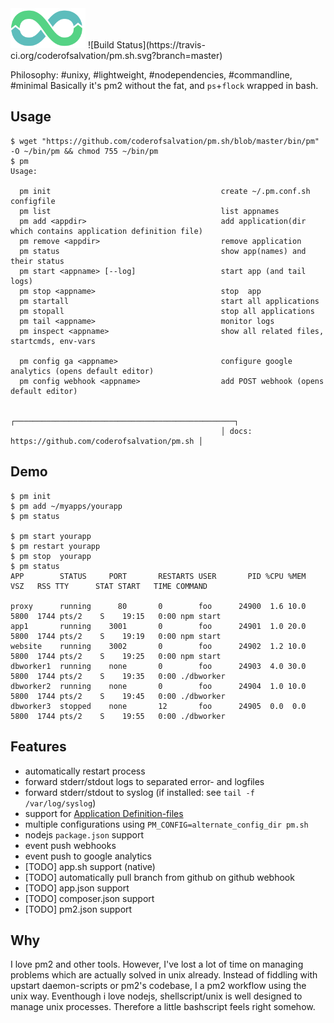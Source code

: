 <img src="doc/logo.png" width="120"/>
![Build Status](https://travis-ci.org/coderofsalvation/pm.sh.svg?branch=master)


Philosophy: #unixy, #lightweight, #nodependencies, #commandline, #minimal
Basically it's pm2 without the fat, and `ps`+`flock` wrapped in bash.

## Usage

    $ wget "https://github.com/coderofsalvation/pm.sh/blob/master/bin/pm" -O ~/bin/pm && chmod 755 ~/bin/pm
    $ pm
    Usage:                                                                                                          
                                                                                                                    
      pm init                                      create ~/.pm.conf.sh configfile                                  
      pm list                                      list appnames                                                    
      pm add <appdir>                              add application(dir which contains application definition file)  
      pm remove <appdir>                           remove application                                               
      pm status                                    show app(names) and their status                                 
      pm start <appname> [--log]                   start app (and tail logs)                                        
      pm stop <appname>                            stop  app                                                        
      pm startall                                  start all applications                                           
      pm stopall                                   stop all applications                                           
      pm tail <appname>                            monitor logs                                                        
      pm inspect <appname>                         show all related files, startcmds, env-vars                      
                                                                                                                    
      pm config ga <appname>                       configure google analytics (opens default editor)                
      pm config webhook <appname>                  add POST webhook (opens default editor)                          
                                                                                                                
                                                   ┌─────────────────────────────────────────────────┐              
                                                   │ docs: https://github.com/coderofsalvation/pm.sh │              

## Demo 
    $ pm init
    $ pm add ~/myapps/yourapp
    $ pm status

    $ pm start yourapp
    $ pm restart yourapp
    $ pm stop  yourapp
    $ pm status
    APP        STATUS     PORT       RESTARTS USER       PID %CPU %MEM    VSZ   RSS TTY      STAT START   TIME COMMAND

    proxy      running      80       0        foo      24900  1.6 10.0   5800  1744 pts/2    S    19:15   0:00 npm start
    app1       running    3001       0        foo      24901  1.0 20.0   5800  1744 pts/2    S    19:19   0:00 npm start
    website    running    3002       0        foo      24902  1.2 10.0   5800  1744 pts/2    S    19:25   0:00 npm start
    dbworker1  running    none       0        foo      24903  4.0 30.0   5800  1744 pts/2    S    19:35   0:00 ./dbworker
    dbworker2  running    none       0        foo      24904  1.0 10.0   5800  1744 pts/2    S    19:45   0:00 ./dbworker
    dbworker3  stopped    none       12       foo      24905  0.0  0.0   5800  1744 pts/2    S    19:55   0:00 ./dbworker

## Features

* automatically restart process
* forward stderr/stdout logs to separated error- and logfiles
* forward stderr/stdout to syslog (if installed: see `tail -f /var/log/syslog`)
* support for [Application Definition-files](doc/application-definition.md)
* multiple configurations using `PM_CONFIG=alternate_config_dir pm.sh`
* nodejs `package.json` support
* event push webhooks
* event push to google analytics
* [TODO] app.sh support (native)
* [TODO] automatically pull branch from github on github webhook
* [TODO] app.json support
* [TODO] composer.json support
* [TODO] pm2.json support

## Why

I love pm2 and other tools.
However, I've lost a lot of time on managing problems which are actually solved in unix already.
Instead of fiddling with upstart daemon-scripts or pm2's codebase, I a pm2 workflow using the unix way.
Eventhough i love nodejs, shellscript/unix is well designed to manage unix processes.
Therefore a little bashscript feels right somehow.
